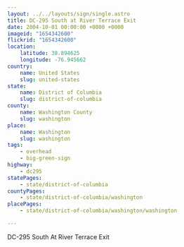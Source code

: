 ```yaml
---
layout: ../../layouts/sign/single.astro
title: DC-295 South at River Terrace Exit
date: 2004-10-01 00:00:00 +0000 +0000
imageid: "1654342600"
flickrid: "1654342600"
location:
    latitude: 38.894625
    longitude: -76.945662
country:
    name: United States
    slug: united-states
state:
    name: District of Columbia
    slug: district-of-columbia
county:
    name: Washington County
    slug: washington
place:
    name: Washington
    slug: washington
tags:
    - overhead
    - big-green-sign
highway:
    - dc295
statePages:
    - state/district-of-columbia
countyPages:
    - state/district-of-columbia/washington
placePages:
    - state/district-of-columbia/washington/washington

---
```

DC-295 South At River Terrace Exit
